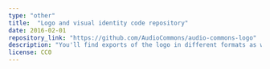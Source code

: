 ```yaml
---
type: "other"
title:  "Logo and visual identity code repository"
date: 2016-02-01
repository_link: "https://github.com/AudioCommons/audio-commons-logo"
description: "You'll find exports of the logo in different formats as well as vector source files, fonts and guidelines."
license: CC0
---
```

